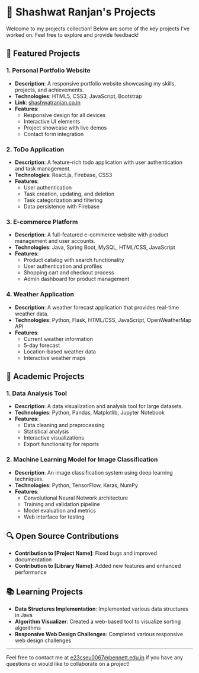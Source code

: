 # 🚀 Shashwat Ranjan's Projects

Welcome to my projects collection! Below are some of the key projects I've worked on. Feel free to explore and provide feedback!

## 🌟 Featured Projects

### 1. **Personal Portfolio Website**
- **Description**: A responsive portfolio website showcasing my skills, projects, and achievements.
- **Technologies**: HTML5, CSS3, JavaScript, Bootstrap
- **Link**: [shashwatranjan.co.in](https://shashwatranjan.co.in)
- **Features**:
  - Responsive design for all devices
  - Interactive UI elements
  - Project showcase with live demos
  - Contact form integration

### 2. **ToDo Application**
- **Description**: A feature-rich todo application with user authentication and task management.
- **Technologies**: React.js, Firebase, CSS3
- **Features**:
  - User authentication
  - Task creation, updating, and deletion
  - Task categorization and filtering
  - Data persistence with Firebase

### 3. **E-commerce Platform**
- **Description**: A full-featured e-commerce website with product management and user accounts.
- **Technologies**: Java, Spring Boot, MySQL, HTML/CSS, JavaScript
- **Features**:
  - Product catalog with search functionality
  - User authentication and profiles
  - Shopping cart and checkout process
  - Admin dashboard for product management

### 4. **Weather Application**
- **Description**: A weather forecast application that provides real-time weather data.
- **Technologies**: Python, Flask, HTML/CSS, JavaScript, OpenWeatherMap API
- **Features**:
  - Current weather information
  - 5-day forecast
  - Location-based weather data
  - Interactive weather maps

## 🧠 Academic Projects

### 1. **Data Analysis Tool**
- **Description**: A data visualization and analysis tool for large datasets.
- **Technologies**: Python, Pandas, Matplotlib, Jupyter Notebook
- **Features**:
  - Data cleaning and preprocessing
  - Statistical analysis
  - Interactive visualizations
  - Export functionality for reports

### 2. **Machine Learning Model for Image Classification**
- **Description**: An image classification system using deep learning techniques.
- **Technologies**: Python, TensorFlow, Keras, NumPy
- **Features**:
  - Convolutional Neural Network architecture
  - Training and validation pipeline
  - Model evaluation and metrics
  - Web interface for testing

## 🔍 Open Source Contributions

- **Contribution to [Project Name]**: Fixed bugs and improved documentation
- **Contribution to [Library Name]**: Added new features and enhanced performance

## 📚 Learning Projects

- **Data Structures Implementation**: Implemented various data structures in Java
- **Algorithm Visualizer**: Created a web-based tool to visualize sorting algorithms
- **Responsive Web Design Challenges**: Completed various responsive web design challenges

---

Feel free to contact me at [e23cseu0067@bennett.edu.in](mailto:e23cseu0067@bennett.edu.in) if you have any questions or would like to collaborate on a project! 